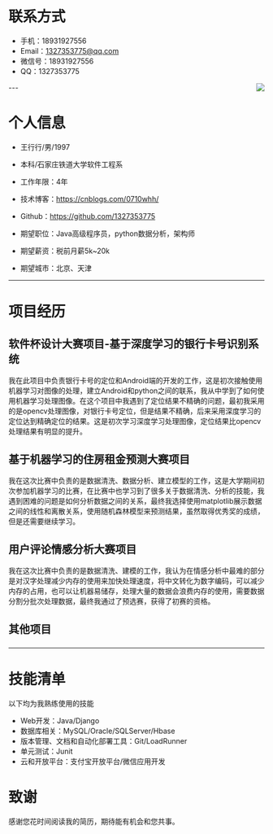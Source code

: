 
# 联系方式

- 手机：18931927556
- Email：1327353775@qq.com
- 微信号：18931927556
- QQ：1327353775
<img style="float:right" src="1A2A2092.JPG">
---

# 个人信息

 - 王行行/男/1997 
 - 本科/石家庄铁道大学软件工程系 
 - 工作年限：4年
 - 技术博客：https://cnblogs.com/0710whh/ 
 - Github：https://github.com/1327353775 

 - 期望职位：Java高级程序员，python数据分析，架构师
 - 期望薪资：税前月薪5k~20k
 - 期望城市：北京、天津

---

# 项目经历

## 软件杯设计大赛项目-基于深度学习的银行卡号识别系统 
我在此项目中负责银行卡号的定位和Android端的开发的工作，这是初次接触使用机器学习对图像的处理，建立Android和python之间的联系，我从中学到了如何使用机器学习处理图像。在这个项目中我遇到了定位结果不精确的问题，最初我采用的是opencv处理图像，对银行卡号定位，但是结果不精确，后来采用深度学习的定位达到精确定位的结果。这是初次学习深度学习处理图像，定位结果比opencv处理结果有明显的提升。


## 基于机器学习的住房租金预测大赛项目 
我在这次比赛中负责的是数据清洗、数据分析、建立模型的工作，这是大学期间初次参加机器学习的比赛，在比赛中也学习到了很多关于数据清洗、分析的技能，我遇到困难的问题是如何分析数据之间的关系，最终我选择使用matplotlib展示数据之间的线性和离散关系，使用随机森林模型来预测结果，虽然取得优秀奖的成绩，但是还需要继续学习。


## 用户评论情感分析大赛项目 
我在这次比赛中负责的是数据清洗、建模的工作，我认为在情感分析中最难的部分是对汉字处理减少内存的使用来加快处理速度，将中文转化为数字编码，可以减少内存的占用，也可以让机器易储存，处理大量的数据会浪费内存的使用，需要数据分割分批次处理数据，最终我通过了预选赛，获得了初赛的资格。

## 其他项目

###

---

# 技能清单

以下均为我熟练使用的技能

- Web开发：Java/Django
- 数据库相关：MySQL/Oracle/SQLServer/Hbase
- 版本管理、文档和自动化部署工具：Git/LoadRunner
- 单元测试：Junit
- 云和开放平台：支付宝开放平台/微信应用开发

# 致谢
感谢您花时间阅读我的简历，期待能有机会和您共事。
